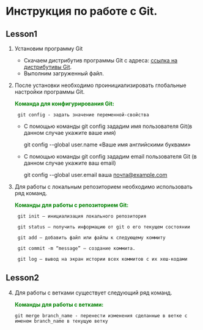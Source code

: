 # Инструкция по работе с Git.
## Lesson1
1. Установим программу Git

    * Скачаем дистрибутив программы Git c адреса:
        [ссылка на дистрибутивы Git](https://git-scm.com/downloads).
    * Выполним загруженный файл.

2. После установки необходимо проинициализировать глобальные настройки программы Git.

    <font color = green>**Команда для конфигурирования Git:**</font>

        git config - задать значение переменной-свойства

    * С помощью команды git config зададим имя пользователя Git(в данном случае укажите ваше имя)

        git config --global user.name «Ваше имя английскими буквами»

    * C помощью команды git config зададим email пользователя Git (в данном случае укажите ваш email)

        git config --global user.email ваша почта@example.com


3. Для работы с локальным репозиторием необходимо использовать ряд команд.

    <font color = green>**Команды для работы с репозиторием Git:**</font>

        git init – инициализация локального репозитория

        git status – получить информацию от git о его текущем состоянии

        git add – добавить файл или файлы к следующему коммиту

        git commit -m “message” – создание коммита.

        git log – вывод на экран истории всех коммитов с их хеш-кодами

## Lesson2

4.  Для работы с ветками существует следующий ряд команд.

    <font color = green>**Команды для работы с ветками:**</font>

        
        
        

        

        git merge branch_name - перенести изменения сделанные в ветке с именем branch_name в текущую ветку